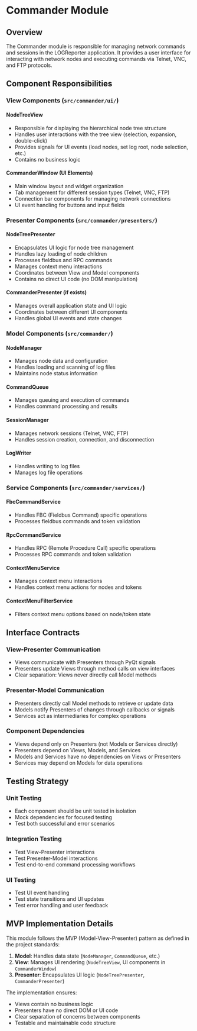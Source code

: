 # Commander Module

## Overview
The Commander module is responsible for managing network commands and sessions in the LOGReporter application. It provides a user interface for interacting with network nodes and executing commands via Telnet, VNC, and FTP protocols.

## Component Responsibilities

### View Components (`src/commander/ui/`)

#### NodeTreeView
- Responsible for displaying the hierarchical node tree structure
- Handles user interactions with the tree view (selection, expansion, double-click)
- Provides signals for UI events (load nodes, set log root, node selection, etc.)
- Contains no business logic

#### CommanderWindow (UI Elements)
- Main window layout and widget organization
- Tab management for different session types (Telnet, VNC, FTP)
- Connection bar components for managing network connections
- UI event handling for buttons and input fields

### Presenter Components (`src/commander/presenters/`)

#### NodeTreePresenter
- Encapsulates UI logic for node tree management
- Handles lazy loading of node children
- Processes fieldbus and RPC commands
- Manages context menu interactions
- Coordinates between View and Model components
- Contains no direct UI code (no DOM manipulation)

#### CommanderPresenter (if exists)
- Manages overall application state and UI logic
- Coordinates between different UI components
- Handles global UI events and state changes

### Model Components (`src/commander/`)

#### NodeManager
- Manages node data and configuration
- Handles loading and scanning of log files
- Maintains node status information

#### CommandQueue
- Manages queuing and execution of commands
- Handles command processing and results

#### SessionManager
- Manages network sessions (Telnet, VNC, FTP)
- Handles session creation, connection, and disconnection

#### LogWriter
- Handles writing to log files
- Manages log file operations

### Service Components (`src/commander/services/`)

#### FbcCommandService
- Handles FBC (Fieldbus Command) specific operations
- Processes fieldbus commands and token validation

#### RpcCommandService
- Handles RPC (Remote Procedure Call) specific operations
- Processes RPC commands and token validation

#### ContextMenuService
- Manages context menu interactions
- Handles context menu actions for nodes and tokens

#### ContextMenuFilterService
- Filters context menu options based on node/token state

## Interface Contracts

### View-Presenter Communication
- Views communicate with Presenters through PyQt signals
- Presenters update Views through method calls on view interfaces
- Clear separation: Views never directly call Model methods

### Presenter-Model Communication
- Presenters directly call Model methods to retrieve or update data
- Models notify Presenters of changes through callbacks or signals
- Services act as intermediaries for complex operations

### Component Dependencies
- Views depend only on Presenters (not Models or Services directly)
- Presenters depend on Views, Models, and Services
- Models and Services have no dependencies on Views or Presenters
- Services may depend on Models for data operations

## Testing Strategy

### Unit Testing
- Each component should be unit tested in isolation
- Mock dependencies for focused testing
- Test both successful and error scenarios

### Integration Testing
- Test View-Presenter interactions
- Test Presenter-Model interactions
- Test end-to-end command processing workflows

### UI Testing
- Test UI event handling
- Test state transitions and UI updates
- Test error handling and user feedback

## MVP Implementation Details

This module follows the MVP (Model-View-Presenter) pattern as defined in the project standards:

1. **Model**: Handles data state (`NodeManager`, `CommandQueue`, etc.)
2. **View**: Manages UI rendering (`NodeTreeView`, UI components in `CommanderWindow`)
3. **Presenter**: Encapsulates UI logic (`NodeTreePresenter`, `CommanderPresenter`)

The implementation ensures:
- Views contain no business logic
- Presenters have no direct DOM or UI code
- Clear separation of concerns between components
- Testable and maintainable code structure